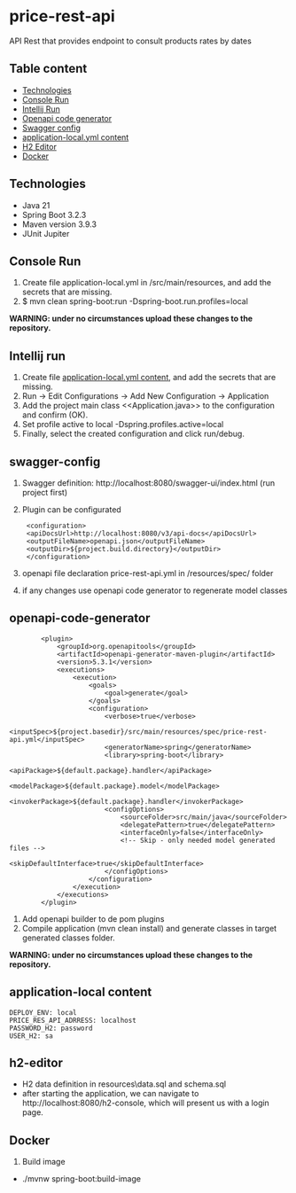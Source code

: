 # price-rest-api

API Rest that provides endpoint to consult products rates by dates

Table content
--------------

<!-- @import "[TOC]" (cmd="toc" depthFrom=1 depthTo=5 orderedList=false) -->
<!-- code_chunk_output -->

- [Technologies](#technologies)
- [Console Run](#console-run)
- [Intellij Run](#intellij-run)
- [Openapi code generator](#openapi-code-generator)
- [Swagger config](#swagger-config)
- [application-local.yml content](#application-local-content)
- [H2 Editor](#h2-editor)
- [Docker](#Docker)

<!-- /code_chunk_output -->

## Technologies

* Java 21
* Spring Boot 3.2.3
* Maven version 3.9.3
* JUnit Jupiter

## Console Run

1. Create file application-local.yml in /src/main/resources, and add the secrets that are missing.
1. $ mvn clean spring-boot:run -Dspring-boot.run.profiles=local

**WARNING: under no circumstances upload these changes to the repository.**

## Intellij run

1. Create file [application-local.yml content](#application-local-content), and add the secrets that are missing.
1. Run -> Edit Configurations -> Add New Configuration -> Application
1. Add the project main class <<Application.java>> to the configuration and confirm (OK).
1. Set profile active to local -Dspring.profiles.active=local
1. Finally, select the created configuration and click run/debug.

## swagger-config

1. Swagger definition: http://localhost:8080/swagger-ui/index.html (run project first)
1. Plugin can be configurated

        <configuration> 
        <apiDocsUrl>http://localhost:8080/v3/api-docs</apiDocsUrl> 
        <outputFileName>openapi.json</outputFileName> 
        <outputDir>${project.build.directory}</outputDir> 
        </configuration>

1. openapi file declaration price-rest-api.yml in /resources/spec/ folder
1. if any changes use openapi code generator to regenerate model classes

## openapi-code-generator

            <plugin>
                <groupId>org.openapitools</groupId>
                <artifactId>openapi-generator-maven-plugin</artifactId>
                <version>5.3.1</version>
                <executions>
                    <execution>
                        <goals>
                            <goal>generate</goal>
                        </goals>
                        <configuration>
                            <verbose>true</verbose>
                            <inputSpec>${project.basedir}/src/main/resources/spec/price-rest-api.yml</inputSpec>
                            <generatorName>spring</generatorName>
                            <library>spring-boot</library>
                            <apiPackage>${default.package}.handler</apiPackage>
                            <modelPackage>${default.package}.model</modelPackage>
                            <invokerPackage>${default.package}.handler</invokerPackage>
                            <configOptions>
                                <sourceFolder>src/main/java</sourceFolder>
                                <delegatePattern>true</delegatePattern>
                                <interfaceOnly>false</interfaceOnly>
                                <!-- Skip - only needed model generated files -->
                                <skipDefaultInterface>true</skipDefaultInterface>
                            </configOptions>
                        </configuration>
                    </execution>
                </executions>
            </plugin>

1. Add openapi builder to de pom plugins
1. Compile application (mvn clean install) and generate classes in target generated classes folder.

**WARNING: under no circumstances upload these changes to the repository.**

## application-local content

    DEPLOY_ENV: local
    PRICE_RES_API_ADRRESS: localhost
    PASSWORD_H2: password
    USER_H2: sa

## h2-editor

* H2 data definition in resources\data.sql and schema.sql
* after starting the application, we can navigate to http://localhost:8080/h2-console, which will present us with a
  login page.

## Docker

1. Build image

* ./mvnw spring-boot:build-image